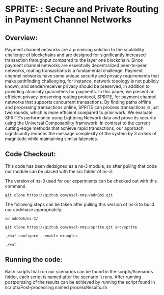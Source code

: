 SPRITE: : Secure and Private Routing in Payment Channel Networks
======

Overview:
----------------
Payment channel networks are a promising solution to the scalability challenge of blockchains and are designed for significantly increased 
transaction throughput compared to the layer one blockchain. Since payment channel networks are essentially decentralized peer-to-peer networks, 
routing transactions is a fundamental challenge. Payment channel networks have some unique security and privacy requirements that make 
pathfinding challenging, for instance, network topology is not publicly known, and sender/receiver privacy should be preserved, in addition 
to providing atomicity guarantees for payments. In this paper, we present an efficient privacy-preserving routing protocol, SPRITE, for 
payment channel networks that supports concurrent transactions. By finding paths offline and processing transactions online, SPRITE can process 
transactions in just two rounds, which is more efficient compared to prior work. We evaluate SPRITE’s performance using Lightning Network 
data and prove its security using the Universal Composability framework. In contrast to the current cutting-edge methods that achieve rapid 
transactions, our approach significantly reduces the message complexity of the system by 3 orders of magnitude while maintaining similar latencies.

Code Checkout:
----------------
This code has been dedsigned as a ns-3 module, so after pulling that code our module can be placed with the src folder of ns-3. 

The version of ns-3 used for our expermients can be checked out with this command. 

`git clone https://github.com/nsol-nmsu/ndnQoS.git`

The following steps can be taken after pulling this version of ns-3 to build our codebase appropriately. 

`cd ndnQoS/ns-3/`

`git clone https://github.com/nsol-nmsu/sprite.git src/sprite`

`./waf configure --enable-examples`

`./waf`


Running the code:
----------------

Bash scripts that run our scenarios can be found in the scripts/Scenarios folder, each script is named after the scenario it runs. 
After running postporssing of the results can be achieved by running the script found in scripts/Post-processing named processResults.sh
